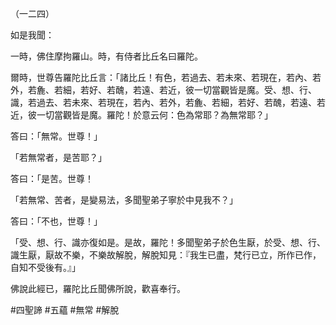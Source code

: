 （一二四）

如是我聞：

一時，佛住摩拘羅山。時，有侍者比丘名曰羅陀。

爾時，世尊告羅陀比丘言：「諸比丘！有色，若過去、若未來、若現在，若內、若外，若麁、若細，若好、若醜，若遠、若近，彼一切當觀皆是魔。受、想、行、識，若過去、若未來、若現在，若內、若外，若麁、若細，若好、若醜，若遠、若近，彼一切當觀皆是魔。羅陀！於意云何：色為常耶？為無常耶？」

答曰：「無常。世尊！」

「若無常者，是苦耶？」

答曰：「是苦。世尊！

「若無常、苦者，是變易法，多聞聖弟子寧於中見我不？」

答曰：「不也，世尊！」

「受、想、行、識亦復如是。是故，羅陀！多聞聖弟子於色生厭，於受、想、行、識生厭，厭故不樂，不樂故解脫，解脫知見：『我生已盡，梵行已立，所作已作，自知不受後有。』」

佛說此經已，羅陀比丘聞佛所說，歡喜奉行。



#四聖諦
#五蘊
#無常
#解脫

